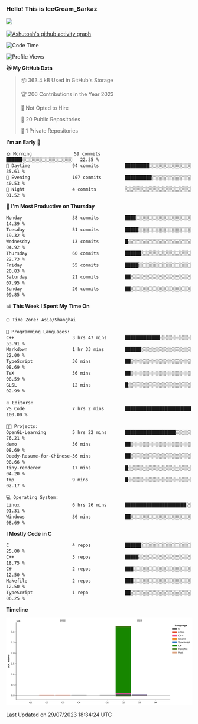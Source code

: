 ### Hello! This is IceCream_Sarkaz

![](https://github-readme-stats.vercel.app/api?username=Huang-Yuhan&theme=dark)

[![Ashutosh's github activity graph](https://github-readme-activity-graph.vercel.app/graph?username=Huang-Yuhan&bg_color=000000&color=ffffff&line=c061cb&point=c64600&area=true&hide_border=true)](https://github.com/ashutosh00710/github-readme-activity-graph)


<!--START_SECTION:waka-->
![Code Time](http://img.shields.io/badge/Code%20Time-180%20hrs%2020%20mins-blue)

![Profile Views](http://img.shields.io/badge/Profile%20Views-81-blue)

**🐱 My GitHub Data** 

> 📦 363.4 kB Used in GitHub's Storage 
 > 
> 🏆 206 Contributions in the Year 2023
 > 
> 🚫 Not Opted to Hire
 > 
> 📜 20 Public Repositories 
 > 
> 🔑 1 Private Repositories 
 > 
**I'm an Early 🐤** 

```text
🌞 Morning                59 commits          ██████░░░░░░░░░░░░░░░░░░░   22.35 % 
🌆 Daytime                94 commits          █████████░░░░░░░░░░░░░░░░   35.61 % 
🌃 Evening                107 commits         ██████████░░░░░░░░░░░░░░░   40.53 % 
🌙 Night                  4 commits           ░░░░░░░░░░░░░░░░░░░░░░░░░   01.52 % 
```
📅 **I'm Most Productive on Thursday** 

```text
Monday                   38 commits          ████░░░░░░░░░░░░░░░░░░░░░   14.39 % 
Tuesday                  51 commits          █████░░░░░░░░░░░░░░░░░░░░   19.32 % 
Wednesday                13 commits          █░░░░░░░░░░░░░░░░░░░░░░░░   04.92 % 
Thursday                 60 commits          ██████░░░░░░░░░░░░░░░░░░░   22.73 % 
Friday                   55 commits          █████░░░░░░░░░░░░░░░░░░░░   20.83 % 
Saturday                 21 commits          ██░░░░░░░░░░░░░░░░░░░░░░░   07.95 % 
Sunday                   26 commits          ██░░░░░░░░░░░░░░░░░░░░░░░   09.85 % 
```


📊 **This Week I Spent My Time On** 

```text
🕑︎ Time Zone: Asia/Shanghai

💬 Programming Languages: 
C++                      3 hrs 47 mins       █████████████░░░░░░░░░░░░   53.91 % 
Markdown                 1 hr 33 mins        ██████░░░░░░░░░░░░░░░░░░░   22.00 % 
TypeScript               36 mins             ██░░░░░░░░░░░░░░░░░░░░░░░   08.69 % 
TeX                      36 mins             ██░░░░░░░░░░░░░░░░░░░░░░░   08.59 % 
GLSL                     12 mins             █░░░░░░░░░░░░░░░░░░░░░░░░   02.99 % 

🔥 Editors: 
VS Code                  7 hrs 2 mins        █████████████████████████   100.00 % 

🐱‍💻 Projects: 
OpenGL-Learning          5 hrs 22 mins       ███████████████████░░░░░░   76.21 % 
demo                     36 mins             ██░░░░░░░░░░░░░░░░░░░░░░░   08.69 % 
Deedy-Resume-for-Chinese-36 mins             ██░░░░░░░░░░░░░░░░░░░░░░░   08.66 % 
tiny-renderer            17 mins             █░░░░░░░░░░░░░░░░░░░░░░░░   04.20 % 
tmp                      9 mins              █░░░░░░░░░░░░░░░░░░░░░░░░   02.17 % 

💻 Operating System: 
Linux                    6 hrs 26 mins       ███████████████████████░░   91.31 % 
Windows                  36 mins             ██░░░░░░░░░░░░░░░░░░░░░░░   08.69 % 
```

**I Mostly Code in C** 

```text
C                        4 repos             ██████░░░░░░░░░░░░░░░░░░░   25.00 % 
C++                      3 repos             █████░░░░░░░░░░░░░░░░░░░░   18.75 % 
C#                       2 repos             ███░░░░░░░░░░░░░░░░░░░░░░   12.50 % 
Makefile                 2 repos             ███░░░░░░░░░░░░░░░░░░░░░░   12.50 % 
TypeScript               1 repo              ██░░░░░░░░░░░░░░░░░░░░░░░   06.25 % 
```



**Timeline**

![Lines of Code chart](https://raw.githubusercontent.com/Huang-Yuhan/Huang-Yuhan/main/assets/bar_graph.png)


 Last Updated on 29/07/2023 18:34:24 UTC
<!--END_SECTION:waka-->
